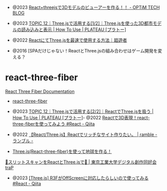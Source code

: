 
- @2023 [React+threejsで3Dモデルのビューアーを作る！！ - OPTiM TECH BLOG](https://tech-blog.optim.co.jp/entry/2023/08/28/100000)
- @2023 [TOPIC 12｜Three.jsで活用する[1/2]｜Three.jsを使った3D都市モデルの読み込みと表示 | How To Use | PLATEAU [プラトー]](https://www.mlit.go.jp/plateau/learning/tpc12-1/)

- @2022 [ReactにてThree.jsを最速で使用する方法｜廻遊者](https://kaiyuusya.jp/webLog/article/threejs-first-time)

- @2016 [SPAだけじゃない！ReactとThree.jsの組み合わせはゲーム開発を変える？[](https://ascii.jp/elem/000/001/246/1246809/)

# react-three-fiber
[React Three Fiber Documentation](https://docs.pmnd.rs/react-three-fiber/getting-started/introduction)

- [react-three-fiber](https://github.com/pmndrs/react-three-fiber)

- @2023 [TOPIC 12｜Three.jsで活用する[2/2]｜ReactでThree.jsを扱う | How To Use | PLATEAU [プラトー]](https://www.mlit.go.jp/plateau/learning/tpc12-2/)- @2022 [Reactで3D表現！react-three-fiberを使ってみよう #React - Qiita](https://qiita.com/naberyo34/items/181f817ddd38c74dbc76)
- @2022 [【React/Three.js】Reactでリッチなサイト作りたい。 | ramble - ランブル -](https://ramble.impl.co.jp/2251/)

- [Three.js(React-three-fiber)を使って地球を作る！](https://zenn.dev/wadayuki/articles/049d1c13498ac9)

[🧬スリットスキャンをReactとThree.jsで🧬 | 東京工業大学デジタル創作同好会traP](https://trap.jp/post/1841/)

- @2023 [[Three.js] R3FがOffScreenに対応したらしいので使ってみる #React - Qiita](https://qiita.com/osakasho/items/493353e1925d1a1c91f3)

